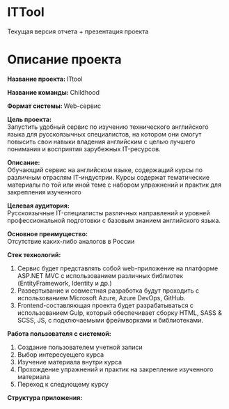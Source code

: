 # ITTool
Текущая версия отчета + презентация проекта

# Описание проекта

<b> Название проекта: </b> 
ITtool

<b> Название команды: </b>
Childhood

<b> Формат системы: </b>
Web-сервис

<b> Цель проекта: </b>
<br> 
Запустить удобный сервис по изучению технического английского языка для русскоязычных специалистов, на котором они смогут повысить свои навыки владения английским с целью лучшего понимания и восприятия зарубежных IT-ресурсов.
</br>

<b> Описание: </b>
<br> Обучающий сервис на английском языке, содержащий курсы по различным отраслям IT-индустрии. Курсы содержат тематические материалы по той или иной теме с набором упражнений и практик для закрепления изученного </br>

<b> Целевая аудитория: </b>
<br> Русскоязычные IT-специалисты различных направлений и уровней профессиональной подготовки с базовым знанием английского языка. </br>

<b> Основное преимущество: </b>
<br> Отсутствие каких-либо аналогов в России </br>

<b> Стек технологий: </b>
1) Сервис будет представлять собой web-приложение на платформе ASP.NET MVC с использованием различных библиотек (EntityFramework, Identity и др.) 
2) Развертывание и совместная разработка будут проходить с использованием Microsoft Azure, Azure DevOps, GitHub.
3) Frontend-составляющая проекта будет разрабатываться с использованием Gulp, который обеспечивает сборку HTML, SASS & SCSS, JS, c подключаемыми фреймворками и библиотеками.

<b> Работа пользователя с системой: </b>
1) Создание пользователем учетной записи
2) Выбор интересуещего курса
3) Изучение материала внутри курса
4) Прохождение упражнений и практик на закрепление изученного материала
5) Переход к следующему курсу

<b> Структура приложения: </b>
